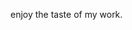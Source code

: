 <!-- ###  🖲 Ctrl + F5
![Metrics](https://metrics.lecoq.io/pacifiquem?template=classic&repositories.affiliations=&config.timezone=Africa%2FCairo)
 -->
enjoy the taste of my work.
